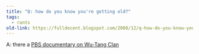 ```yaml
---
title: "Q: how do you know you're getting old?"
tags: 
  - rants	
old-link: https://fulldecent.blogspot.com/2008/12/q-how-do-you-know-you-getting-old.html
---
```


A: there a <a href="https://www.pbs.org/kcet/tavissmiley/archive/200506/20050616.html">PBS documentary on Wu-Tang Clan</a>